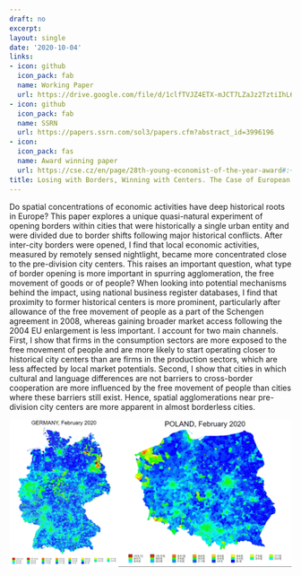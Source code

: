```yaml
---
draft: no
excerpt: 
layout: single
date: '2020-10-04'
links:
- icon: github
  icon_pack: fab
  name: Working Paper
  url: https://drive.google.com/file/d/1clfTVJZ4ETX-mJCT7LZaJz2TztiIhL65/view?usp=sharing
- icon: github
  icon_pack: fab
  name: SSRN
  url: https://papers.ssrn.com/sol3/papers.cfm?abstract_id=3996196
- icon: 
  icon_pack: fas
  name: Award winning paper
  url: https://cse.cz/en/page/28th-young-economist-of-the-year-award#:~:text=Jan%20%C5%BDemli%C4%8Dka%20focuses%20on%20solution,details%20about%20an%20economy%20system.
title: Losing with Borders, Winning with Centers. The Case of European Integration
---
```


Do spatial concentrations of economic activities have deep historical roots in Europe? This paper explores a unique quasi-natural experiment of opening borders within cities that were historically a single urban entity and were divided due to border shifts following major historical conflicts. After inter-city borders were opened, I find that local economic activities, measured by remotely sensed nightlight, became more concentrated close to the pre-division city centers. This raises an important question, what type of border opening is more important in spurring agglomeration, the free movement of goods or of people? When looking into potential mechanisms behind the impact, using national business register databases, I find that proximity to former historical centers is more prominent, particularly after allowance of the free movement of people as a part of the Schengen agreement in 2008, whereas gaining broader market access following the 2004 EU enlargement is less important. I account for two main channels. First, I show that firms in the consumption sectors are more exposed to the free movement of people and are more likely to start operating closer to historical city centers than are firms in the production sectors, which are less affected by local market potentials. Second, I show that cities in which cultural and language differences are not barriers to cross-border cooperation are more influenced by the free movement of people than cities where these barriers still exist. Hence, spatial agglomerations near pre-division city centers are more apparent in almost borderless cities.

<style>
  .zoom {
    transition: transform 0.2s; /* Animation */
  }
  .zoom:hover {
    transform: scale(1.5); /* (150% zoom) */
  }
</style>

<img src="featured.png" alt="Description of image" style="width:1000px;" class="zoom">
